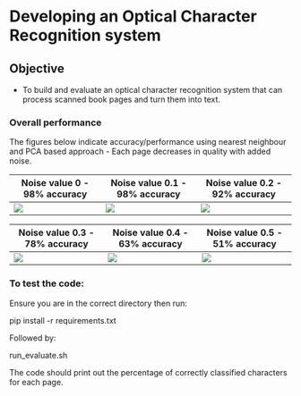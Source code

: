 # Developing an Optical Character Recognition system

## Objective

- To build and evaluate an optical character recognition system that can process scanned book pages and turn them into text.

### Overall performance

The figures below indicate accuracy/performance using nearest neighbour and PCA based approach - Each page decreases in quality with added noise.

| Noise value 0 - 98% accuracy         | Noise value 0.1 - 98% accuracy       | Noise value 0.2 - 92% accuracy       |
| ------------------------------------ | ------------------------------------ | ------------------------------------ |
| ![](https://i.imgur.com/bMLCvJg.png) | ![](https://i.imgur.com/3jUF4qz.png) | ![](https://i.imgur.com/em1rniO.png) |

| Noise value 0.3 - 78% accuracy       | Noise value 0.4 - 63% accuracy       | Noise value 0.5 - 51% accuracy       |
| ------------------------------------ | ------------------------------------ | ------------------------------------ |
| ![](https://i.imgur.com/eOGaAhh.png) | ![](https://i.imgur.com/yvnjrVm.png) | ![](https://i.imgur.com/9bAKi5O.png) |

### To test the code:

Ensure you are in the correct directory then run:

pip install -r requirements.txt

Followed by:

run_evaluate.sh

The code should print out the percentage of correctly classified characters for each page.
